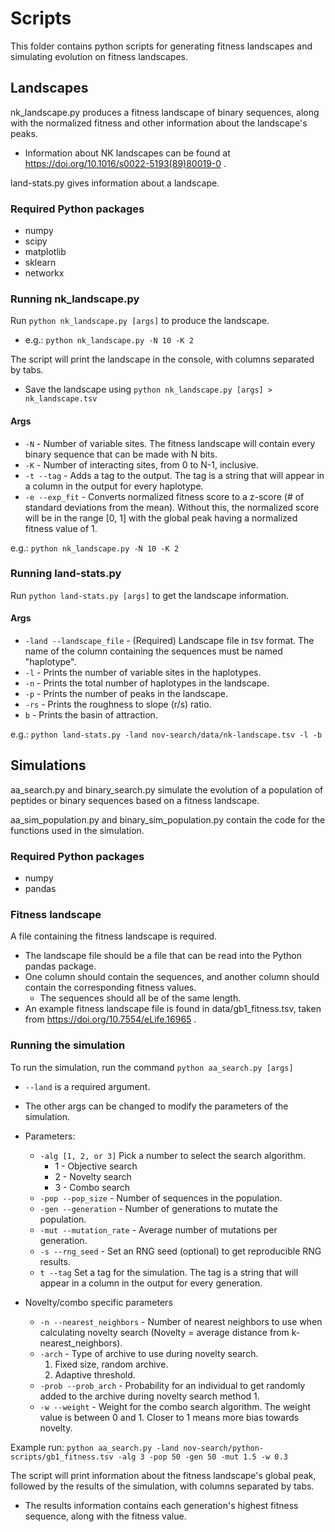# Scripts
This folder contains python scripts for generating fitness landscapes and simulating evolution on fitness landscapes.

## Landscapes
nk_landscape.py produces a fitness landscape of binary sequences, along with the normalized fitness and other information about the landscape's peaks.
- Information about NK landscapes can be found at https://doi.org/10.1016/s0022-5193(89)80019-0 .

land-stats.py gives information about a landscape.

### Required Python packages
- numpy
- scipy
- matplotlib
- sklearn
- networkx

### Running nk_landscape.py
Run `python nk_landscape.py [args]` to produce the landscape.
- e.g.: `python nk_landscape.py -N 10 -K 2`

The script will print the landscape in the console, with columns separated by tabs.
- Save the landscape using `python nk_landscape.py [args] > nk_landscape.tsv`

#### Args
- `-N` - Number of variable sites. The fitness landscape will contain every binary sequence that can be made with N bits.
- `-K` - Number of interacting sites, from 0 to N-1, inclusive.
- `-t --tag` - Adds a tag to the output. The tag is a string that will appear in a column in the output for every haplotype.
- `-e --exp_fit` - Converts normalized fitness score to a z-score (# of standard deviations from the mean). Without this, the normalized score will be in the range [0, 1] with the global peak having a normalized fitness value of 1.

e.g.: `python nk_landscape.py -N 10 -K 2`

### Running land-stats.py
Run `python land-stats.py [args]` to get the landscape information.

#### Args
- `-land --landscape_file` - (Required) Landscape file in tsv format. The name of the column containing the sequences must be named "haplotype".
- `-l` - Prints the number of variable sites in the haplotypes.
- `-n` - Prints the total number of haplotypes in the landscape.
- `-p` - Prints the number of peaks in the landscape.
- `-rs` - Prints the roughness to slope (r/s) ratio.
- `b` - Prints the basin of attraction.

e.g.: `python land-stats.py -land nov-search/data/nk-landscape.tsv -l -b`

## Simulations
aa_search.py and binary_search.py simulate the evolution of a population of peptides or binary sequences based on a fitness landscape.

aa_sim_population.py and binary_sim_population.py contain the code for the functions used in the simulation.

### Required Python packages
- numpy
- pandas

### Fitness landscape
A file containing the fitness landscape is required. 
- The landscape file should be a file that can be read into the Python pandas package.
- One column should contain the sequences, and another column should contain the corresponding fitness values.
	- The sequences should all be of the same length.
- An example fitness landscape file is found in data/gb1_fitness.tsv, taken from https://doi.org/10.7554/eLife.16965 .

### Running the simulation
To run the simulation, run the command `python aa_search.py [args]`
- `--land` is a required argument.
- The other args can be changed to modify the parameters of the simulation.
- Parameters:
	- `-alg [1, 2, or 3]` Pick a number to select the search algorithm.
		- 1 - Objective search
		- 2 - Novelty search
		- 3 - Combo search
	- `-pop --pop_size` - Number of sequences in the population.
	- `-gen --generation` - Number of generations to mutate the population. 
	- `-mut --mutation_rate` - Average number of mutations per generation.
	- `-s --rng_seed` - Set an RNG seed (optional) to get reproducible RNG results.
	- `t --tag` Set a tag for the simulation. The tag is a string that will appear in a column in the output for every generation.
	
- Novelty/combo specific parameters
	- `-n --nearest_neighbors` - Number of nearest neighbors to use when calculating novelty search (Novelty = average distance from k-nearest_neighbors).
	- `-arch` - Type of archive to use during novelty search. 
		1. Fixed size, random archive. 
		2. Adaptive threshold.
	- `-prob --prob_arch` - Probability for an individual to get randomly added to the archive during novelty search method 1.
	- `-w --weight` - Weight for the combo search algorithm. The weight value is between 0 and 1. Closer to 1 means more bias towards novelty.

Example run: `python aa_search.py -land nov-search/python-scripts/gb1_fitness.tsv -alg 3 -pop 50 -gen 50 -mut 1.5 -w 0.3`

The script will print information about the fitness landscape's global peak, followed by the results of the simulation, with columns separated by tabs.
- The results information contains each generation's highest fitness sequence, along with the fitness value.

